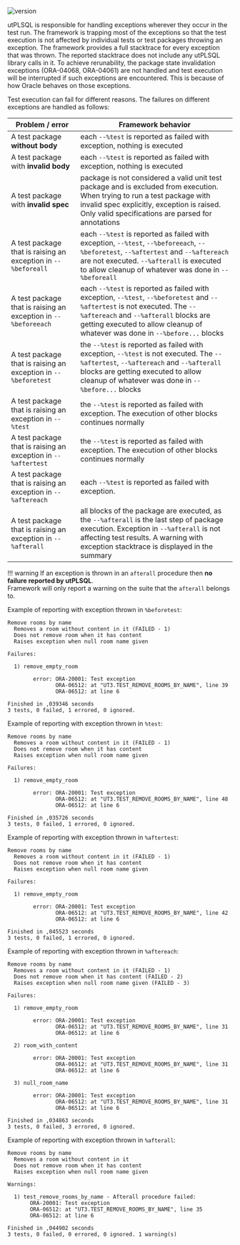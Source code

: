 ![version](https://img.shields.io/badge/version-v3.1.14.4094--develop-blue.svg)

utPLSQL is responsible for handling exceptions wherever they occur in the test run. The framework is trapping most of the exceptions so that the test execution is not affected by individual tests or test packages throwing an exception.
The framework provides a full stacktrace for every exception that was thrown. The reported stacktrace does not include any utPLSQL library calls in it.
To achieve rerunability, the package state invalidation exceptions (ORA-04068, ORA-04061) are not handled and test execution will be interrupted if such exceptions are encountered. This is because of how Oracle behaves on those exceptions.

Test execution can fail for different reasons. The failures on different exceptions are handled as follows:

| Problem /  error                                               | Framework behavior                                                                                                                                                                                                                                  | 
|----------------------------------------------------------------|-----------------------------------------------------------------------------------------------------------------------------------------------------------------------------------------------------------------------------------------------------|
| A test package **without body**                                | each `--%test` is reported as failed with exception, nothing is executed                                                                                                                                                                            |
| A test package with **invalid body**                           | each `--%test` is reported as failed with exception, nothing is executed                                                                                                                                                                            |
| A test package with **invalid spec**                           | package is not considered a valid unit test package and is excluded from execution. When trying to run a test package with invalid spec explicitly, exception is raised. Only valid specifications are parsed for annotations                       | 
| A test package that is raising an exception in `--%beforeall`  | each `--%test` is reported as failed with exception, `--%test`, `--%beforeeach`, `--%beforetest`, `--%aftertest` and `--%aftereach` are not executed. `--%afterall` is executed to allow cleanup of whatever was done in `--%beforeall`             |
| A test package that is raising an exception in `--%beforeeach` | each `--%test` is reported as failed with exception, `--%test`, `--%beforetest` and `--%aftertest` is not executed. The `--%aftereach` and `--%afterall` blocks are getting executed to allow cleanup of whatever was done in `--%before...` blocks |
| A test package that is raising an exception in `--%beforetest` | the `--%test` is reported as failed  with exception, `--%test` is not executed. The `--%aftertest`, `--%aftereach` and `--%afterall` blocks are getting executed to allow cleanup of whatever was done in `--%before...` blocks                     |
| A test package that is raising an exception in `--%test`       | the `--%test` is reported as failed with exception. The execution of other blocks continues normally                                                                                                                                                |
| A test package that is raising an exception in `--%aftertest`  | the `--%test` is reported as failed with exception. The execution of other blocks continues normally                                                                                                                                                |
| A test package that is raising an exception in `--%aftereach`  | each `--%test` is reported as failed with exception.                                                                                                                                                                                                |
| A test package that is raising an exception in `--%afterall`   | all blocks of  the package are executed, as the `--%afterall` is the last step of package execution. Exception in `--%afterall` is not affecting test results. A warning with exception stacktrace is displayed in the summary                      |


!!! warning
    If an exception is thrown in an `afterall` procedure then **no failure reported by utPLSQL**.<br>
    Framework will only report a warning on the suite that the `afterall` belongs to.

Example of reporting with exception thrown in `%beforetest`:
````
Remove rooms by name
  Removes a room without content in it (FAILED - 1)
  Does not remove room when it has content
  Raises exception when null room name given
 
Failures:
 
  1) remove_empty_room
        
        error: ORA-20001: Test exception
               ORA-06512: at "UT3.TEST_REMOVE_ROOMS_BY_NAME", line 39
               ORA-06512: at line 6
       
Finished in ,039346 seconds
3 tests, 0 failed, 1 errored, 0 ignored.
````

Example of reporting with exception thrown in `%test`:
```
Remove rooms by name
  Removes a room without content in it (FAILED - 1)
  Does not remove room when it has content
  Raises exception when null room name given
 
Failures:
 
  1) remove_empty_room
        
        error: ORA-20001: Test exception
               ORA-06512: at "UT3.TEST_REMOVE_ROOMS_BY_NAME", line 48
               ORA-06512: at line 6
       
Finished in ,035726 seconds
3 tests, 0 failed, 1 errored, 0 ignored.
```

Example of reporting with exception thrown in `%aftertest`:
```
Remove rooms by name
  Removes a room without content in it (FAILED - 1)
  Does not remove room when it has content
  Raises exception when null room name given
 
Failures:
 
  1) remove_empty_room
        
        error: ORA-20001: Test exception
               ORA-06512: at "UT3.TEST_REMOVE_ROOMS_BY_NAME", line 42
               ORA-06512: at line 6
       
Finished in ,045523 seconds
3 tests, 0 failed, 1 errored, 0 ignored.
```

Example of reporting with exception thrown in `%aftereach`:
```
Remove rooms by name
  Removes a room without content in it (FAILED - 1)
  Does not remove room when it has content (FAILED - 2)
  Raises exception when null room name given (FAILED - 3)
 
Failures:
 
  1) remove_empty_room
        
        error: ORA-20001: Test exception
               ORA-06512: at "UT3.TEST_REMOVE_ROOMS_BY_NAME", line 31
               ORA-06512: at line 6
       
  2) room_with_content
        
        error: ORA-20001: Test exception
               ORA-06512: at "UT3.TEST_REMOVE_ROOMS_BY_NAME", line 31
               ORA-06512: at line 6
       
  3) null_room_name
        
        error: ORA-20001: Test exception
               ORA-06512: at "UT3.TEST_REMOVE_ROOMS_BY_NAME", line 31
               ORA-06512: at line 6
       
Finished in ,034863 seconds
3 tests, 0 failed, 3 errored, 0 ignored.
```

Example of reporting with exception thrown in `%afterall`:
```
Remove rooms by name
  Removes a room without content in it
  Does not remove room when it has content
  Raises exception when null room name given
 
Warnings:
 
  1) test_remove_rooms_by_name - Afterall procedure failed: 
       ORA-20001: Test exception
       ORA-06512: at "UT3.TEST_REMOVE_ROOMS_BY_NAME", line 35
       ORA-06512: at line 6
 
Finished in ,044902 seconds
3 tests, 0 failed, 0 errored, 0 ignored. 1 warning(s)
```
